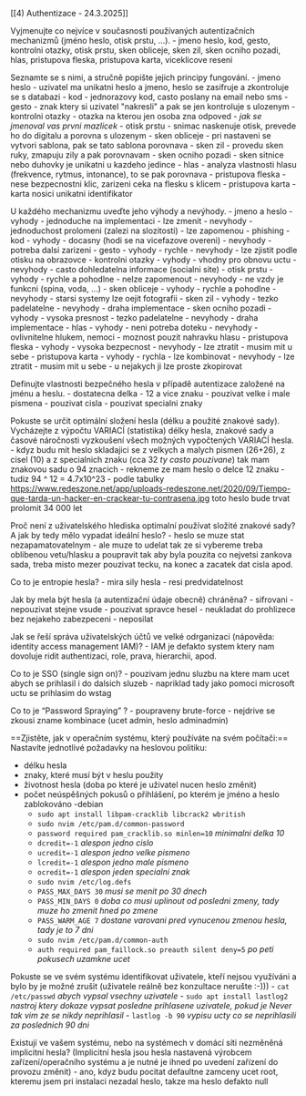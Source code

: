 [[4) Authentizace - 24.3.2025]]

Vyjmenujte co nejvíce v současnosti používaných autentizačních mechanizmů (jméno heslo,
otisk prstu, …).
	- jmeno heslo, kod, gesto, kontrolni otazky, otisk prstu, sken obliceje, sken zil, sken ocniho pozadi, hlas, pristupova fleska, pristupova karta, viceklicove reseni


Seznamte se s nimi, a stručně popište jejich principy fungování.
	- jmeno heslo
		- uzivatel ma unikatni heslo a jmeno, heslo se zasifruje a zkontroluje se s databazi
	- kod
		- jednorazovy kod, casto poslany na email nebo sms
	- gesto
		- znak ktery si uzivatel "nakresli" a pak se jen kontroluje s ulozenym
	- kontrolni otazky
		- otazka na kterou jen osoba zna odpoved 
		- *jak se jmenoval vas prvni mazlicek*
	- otisk prstu
		- snimac naskenuje otisk, prevede ho do digitalu a porovna s ulozenym
	- sken obliceje
		- pri nastaveni se vytvori sablona, pak se tato sablona porovnava
	- sken zil
		- provedu sken ruky, zmapuju zily a pak porovnavam
	- sken ocniho pozadi
		- sken sitnice nebo duhovky je unikatni u kazdeho jedince
	- hlas
		- analyza vlastnosti hlasu (frekvence, rytmus, intonance), to se pak porovnava
	- pristupova fleska
		- nese bezpecnostni klic, zarizeni ceka na flesku s klicem
	- pristupova karta
		- karta nosici unikatni identifikator


U každého mechanizmu uveďte jeho výhody a nevýhody.
	- jmeno a heslo
		- vyhody
			- jednoduche na implementaci
			- lze zmenit
		- nevyhody
			- jednoduchost prolomeni (zalezi na slozitosti)
			- lze zapomenou
			- phishing
	- kod
		- vyhody
			- docasny (hodi se na vicefazove overeni)
		- nevyhody
			- potreba dalsi zarizeni
	- gesto
		- vyhody
			- rychle
		- nevyhody
			- lze zjistit podle otisku na obrazovce
	- kontrolni otazky
		- vyhody
			- vhodny pro obnovu uctu
		- nevyhody
			- casto dohledatelna informace (socialni site)
	- otisk prstu
		- vyhody
			- rychle a pohodlne
			- nelze zapomenout
		- nevyhody
			- ne vzdy je funkcni (spina, voda, ...)
	- sken obliceje
		- vyhody
			- rychle a pohodlne
		- nevyhody
			- starsi systemy lze oejit fotografii
	- sken zil
		- vyhody
			- tezko padelatelne
		- nevyhody
			- draha implementace
	- sken ocniho pozadi
		- vyhody
			- vysoka presnost
			- tezko padelatelne
		- nevyhody
			- draha implementace
	- hlas
		- vyhody
			- neni potreba doteku
		- nevyhody
			- ovlivnitelne hlukem, nemoci
			- moznost pouzit nahravku hlasu
	- pristupova fleska
		- vyhody
			- vysoka bezpecnost
		- nevyhody
			- lze ztratit
			- musim mit u sebe
	- pristupova karta
		- vyhody
			- rychla
			- lze kombinovat
		- nevyhody
			- lze ztratit
			- musim mit u sebe
			- u nejakych ji lze proste zkopirovat


Definujte vlastnosti bezpečného hesla v případě autentizace založené na jménu a heslu.
	- dostatecna delka
		- 12 a vice znaku
	- pouzivat velke i male pismena
	- pouzivat cisla
	- pouzivat specialni znaky


Pokuste se určit optimální složení hesla (délku a použité znakové sady). Vycházejte z výpočtu
VARIACÍ (statistika) délky hesla, znakové sady a časové náročnosti vyzkoušení všech možných
vypočtených VARIACÍ hesla.
	- kdyz budu mit heslo skladajici se z velkych a malych pismen (26+26), z cisel (10) a z specialnich znaku (cca 32 *ty casto pouzivane*) tak mam znakovou sadu o 94 znacich
	- rekneme ze mam heslo o delce 12 znaku
	- tudiz 94 ^ 12 = 4.7x10^23
	- podle tabulky https://www.redeszone.net/app/uploads-redeszone.net/2020/09/Tiempo-que-tarda-un-hacker-en-crackear-tu-contrasena.jpg toto heslo bude trvat prolomit 34 000 let


Proč není z uživatelského hlediska optimalní používat složité znakové sady? A jak by tedy mělo
vypadat ideální heslo?
	- heslo se muze stat nezapamatovatelnym
	- ale muze to udelat tak ze si vybereme treba oblibenou vetu/hlasku a poupravit tak aby byla pouzita co nejvetsi zankova sada, treba misto mezer pouzivat tecku, na konec a zacatek dat cisla apod.


Co to je entropie hesla?
	- mira sily hesla
	- resi predvidatelnost


Jak by mela být hesla (a autentizační údaje obecně) chráněna?
	- sifrovani
	- nepouzivat stejne vsude
	- pouzivat spravce hesel
	- neukladat do prohlizece bez nejakeho zabezpeceni
	- neposilat


Jak se řeší správa uživatelských účtů ve velké odrganizaci (nápověda: identity access management IAM)?
	- IAM je defakto system ktery nam dovoluje ridit authentizaci, role, prava, hierarchii, apod.


Co to je SSO (single sign on)?
	- pouzivam jednu sluzbu na ktere mam ucet abych se prihlasil i do dalsich sluzeb
	- napriklad tady jako pomoci microsoft uctu se prihlasim do wstag


Co to je “Password Spraying” ?
	- poupraveny brute-force
	- nejdrive se zkousi zname kombinace (ucet admin, heslo adminadmin)


==Zjistěte, jak v operačním systému, který používáte na svém počítači:==
Nastavíte jednotlivé požadavky na heslovou politiku:
- délku hesla
- znaky, které musí být v heslu použity
- životnost hesla (doba po které je uživatel nucen heslo změnit)
- počet neúspěšných pokusů o přihlášení, po kterém je jméno a heslo zablokováno
-debian
	- `sudo apt install libpam-cracklib libcrack2 wbritish`
	- `sudo nvim /etc/pam.d/common-password`
	- `password required pam_cracklib.so minlen=10` *minimalni delka 10*
	- `dcredit=-1` *alespon jedno cislo* 
	- `ucredit=-1` *alespon jedno velke pismeno* 
	- `lcredit=-1` *alespon jedno male pismeno* 
	- `ocredit=-1` *alespon jeden specialni znak*
	- `sudo nvim /etc/log.defs`
	- `PASS_MAX_DAYS 30` *musi se menit po 30 dnech*
	- `PASS_MIN_DAYS 0` *doba co musi uplinout od posledni zmeny, tady muze ho zmenit hned po zmene*
	- `PASS_WARM_AGE 7` *dostane varovani pred vynucenou zmenou hesla, tady je to 7 dni*
	- `sudo nvim /etc/pam.d/common-auth`
	- `auth required pam_faillock.so preauth silent deny=5` *po peti pokusech uzamkne ucet*


Pokuste se ve svém systému identifikovat uživatele, kteří nejsou využíváni a bylo by je možné zrušit (uživatele reálně bez konzultace nerušte :-)))
	- `cat /etc/passwd` *abych vypsal vsechny uzivatele*
	- `sudo apt install lastlog2` *nastroj ktery dokaze vypsat posledne prihlasene uzivatele, pokud je Never tak vim ze se nikdy neprihlasil*
	- `lastlog -b 90` *vypisu ucty co se neprihlasili za poslednich 90 dni*


Existují ve vašem systému, nebo na systémech v domácí síti nezměněná implicitní hesla? (Implicitní hesla jsou hesla nastavená výrobcem zařízení/operačního systému a je nutné je ihned po uvedení zařízení do provozu změnit)
	- ano, kdyz budu pocitat defaultne zamceny ucet root, kteremu jsem pri instalaci nezadal heslo, takze ma heslo defakto null